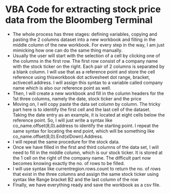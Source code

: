 # VBA Code for extracting stock price data from the Bloomberg Terminal

- The whole process has three stages: defining variables, copying and pasting the 2 columns dataset into a new workbook and filling in the middle column of the new workbook. For every step in the way, I am just mimicking how one can do the same thing manually.
- Usually the user will start with the selection of a cell by clicking one of the columns in the first row. The first row consist of a company name with the stock ticker on the right. Each pair of 2 columns is separated by a blank column. I will use that as a reference point and store the cell reference using thisworkbook dot activesheet dot range, bracket, activecell.address. I will assign this syntax to a variable called company name which is also our reference point as well.
- Then, I will create a new workbook and fill in the column headers for the 1st three columns, namely the date, stock ticker and the price
- Moving on, I will copy paste the data set column by column. The tricky part here is to identify the first cell and the last cell of the dataset. Taking the date entry as an example, it is located at eight cells below the reference point. So, I will just write a syntax like co_name.offset(8,0).address to identify the starting point. I repeat the same syntax for locating the end point, which will be something like co_name.offset(8,0).End(xlDown).Address.
- I will repeat the same procedure for the stock data.
- Once we have filled in the first and third columns of the data set, I will need to fill in the middle column, which is our stock ticker. It is stored at the 1 cell on the right of the company name. The difficult part now becomes knowing exactly the no. of rows to be filled.
- I will use syntax like currentregion.rows.count to return the no. of rows that exist in the three columns and assign the same stock ticker using syntax like Range bracket B2 and the last column of the row
- Finally, we have everything ready and save the workbook as a csv file.
